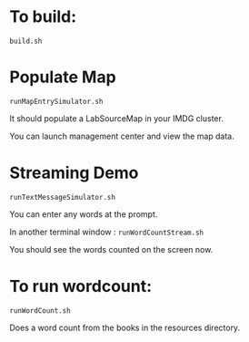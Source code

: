 
# To build:

`build.sh`

# Populate Map

`runMapEntrySimulator.sh`

It should populate a LabSourceMap in your IMDG cluster.

You can launch management center and view the map data.

# Streaming Demo

`runTextMessageSimulator.sh` 

You can enter any words at the prompt.

In another terminal window :
`runWordCountStream.sh`

You should see the words counted on the screen now.


# To run wordcount:

`runWordCount.sh`

Does a word count from the books in the resources directory.
